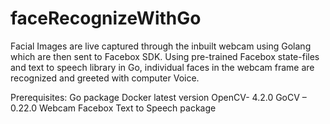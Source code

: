 # faceRecognizeWithGo
Facial Images are live captured through the inbuilt webcam using Golang which are then sent to Facebox SDK. Using pre-trained Facebox state-files and text to speech library in Go, individual faces in the webcam frame are recognized and greeted with computer Voice. 

Prerequisites:
      Go package
      Docker latest version
      OpenCV- 4.2.0
      GoCV – 0.22.0
      Webcam
      Facebox
      Text to Speech package
